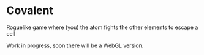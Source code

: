 # Covalent
Roguelike game where (you) the atom fights the other elements to escape a cell

Work in progress, soon there will be a WebGL version.
